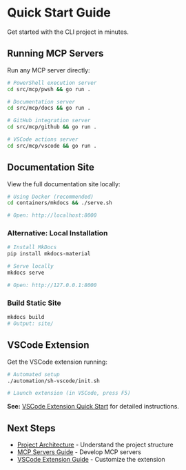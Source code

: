 # Quick Start Guide

Get started with the CLI project in minutes.

## Running MCP Servers

Run any MCP server directly:

```bash
# PowerShell execution server
cd src/mcp/pwsh && go run .

# Documentation server
cd src/mcp/docs && go run .

# GitHub integration server
cd src/mcp/github && go run .

# VSCode actions server
cd src/mcp/vscode && go run .
```

## Documentation Site

View the full documentation site locally:

```bash
# Using Docker (recommended)
cd containers/mkdocs && ./serve.sh

# Open: http://localhost:8000
```

### Alternative: Local Installation

```bash
# Install MkDocs
pip install mkdocs-material

# Serve locally
mkdocs serve

# Open: http://127.0.0.1:8000
```

### Build Static Site

```bash
mkdocs build
# Output: site/
```

## VSCode Extension

Get the VSCode extension running:

```bash
# Automated setup
./automation/sh-vscode/init.sh

# Launch extension (in VSCode, press F5)
```

**See:** [VSCode Extension Quick Start](vscode-ext/QUICKSTART.md) for detailed instructions.

## Next Steps

- [Project Architecture](architecture.md) - Understand the project structure
- [MCP Servers Guide](vscode-ext/mcp-servers.md) - Develop MCP servers
- [VSCode Extension Guide](vscode-ext/index.md) - Customize the extension
